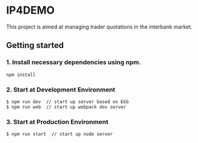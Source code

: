IP4DEMO
====================================
This project is aimed at managing trader quotations in the interbank market.

Getting started
---------------

### 1. Install necessary dependencies using npm.

```shell
npm install
```

### 2. Start at Development Environment

```shell
$ npm run dev  // start up server based on EGG
$ npm run web  // start up webpack dev server
```

### 3. Start at Production Environment

```shell
$ npm run start  // start up node server
```
